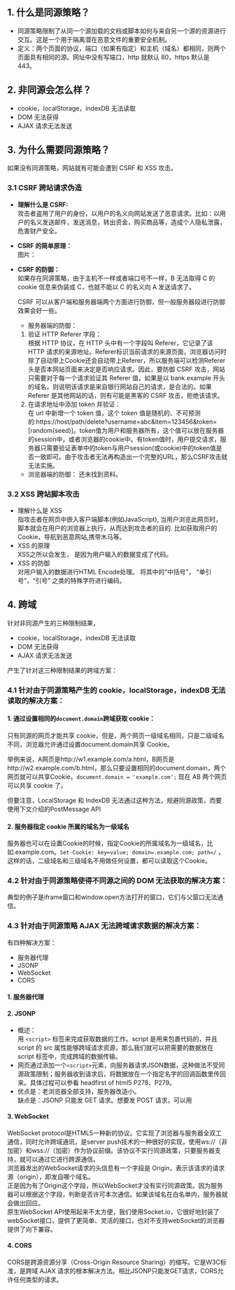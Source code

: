 ## 1. 什么是同源策略？
- 同源策略限制了从同一个源加载的文档或脚本如何与来自另一个源的资源进行交互。这是一个用于隔离潜在恶意文件的重要安全机制。
- 定义：两个页面的协议，端口（如果有指定）和主机（域名）都相同，则两个页面具有相同的源。网址中没有写端口，http 就默认 80，https 默认是 443。

## 2. 非同源会怎么样？
- cookie，localStorage，indexDB 无法读取
- DOM 无法获得
- AJAX 请求无法发送

## 3. 为什么需要同源策略？
如果没有同源策略，网站就有可能会遭到 CSRF 和 XSS 攻击。
### 3.1 CSRF 跨站请求伪造
- **理解什么是 CSRF:**  
攻击者盗用了用户的身份，以用户的名义向网站发送了恶意请求。比如：以用户的名义发送邮件，发送消息，转出资金，购买商品等，造成个人隐私泄露，危害财产安全。
- **CSRF 的简单原理：**   
图片：

- **CSRF 的防御：**   
如果存在同源策略，由于主机不一样或者端口号不一样，B 无法取得 C 的 cookie 信息来伪装成 C，也就不能以 C 的名义向 A 发送请求了。   
  
  CSRF 可以从客户端和服务器端两个方面进行防御，但一般服务器段进行防御效果会好一些。   
  - 服务器端的防御：
  1. 验证 HTTP Referer 字段：  
  根据 HTTP 协议，在 HTTP 头中有一个字段叫 Referer，它记录了该 HTTP 请求的来源地址。Referer标识当前请求的来源页面，浏览器访问时除了自动带上Cookie还会自动带上Referer，所以服务端可以检测Referer头是否本网站页面来决定是否响应请求。因此，要防御 CSRF 攻击，网站只需要对于每一个请求验证其 Referer 值，如果是以 bank.example 开头的域名，则说明该请求是来自银行网站自己的请求，是合法的。如果 Referer 是其他网站的话，则有可能是黑客的 CSRF 攻击，拒绝该请求。  
  2. 在请求地址中添加 token 并验证：   
  在 url 中新增一个 token 值，这个 token 值是随机的、不可预测的:https://host/path/delete?username=abc&item=123456&token=[random(seed)]。token值为用户和服务器所有，这个值可以放在服务器的session中，或者浏览器的cookie中。有token值时，用户提交请求，服务器只需要验证表单中的token与用户session(或cookie)中的token值是否一致即可。由于攻击者无法再构造出一个完整的URL，那么CSRF攻击就无法实施。
   - 浏览器端的防御：
   还未找到资料。
### 3.2 XSS 跨站脚本攻击
- 理解什么是 XSS    
指攻击者在网页中嵌入客户端脚本(例如JavaScript), 当用户浏览此网页时，脚本就会在用户的浏览器上执行，从而达到攻击者的目的.  比如获取用户的Cookie，导航到恶意网站,携带木马等。
- XSS 的原理   
XSS之所以会发生， 是因为用户输入的数据变成了代码。
- XSS 的防御    
对用户输入的数据进行HTML Encode处理。 将其中的"中括号"， “单引号”，“引号” 之类的特殊字符进行编码。
## 4. 跨域  
针对非同源产生的三种限制结果，    
- cookie，localStorage，indexDB 无法读取
- DOM 无法获得
- AJAX 请求无法发送   
    
产生了针对这三种限制结果的跨域方案：
### 4.1 针对由于同源策略产生的 cookie，localStorage，indexDB 无法读取的解决方案：
#### 1. 通过设置相同的`document.domain`跨域获取 cookie：  
只有同源的网页才能共享 cookie，但是，两个网页一级域名相同，只是二级域名不同，浏览器允许通过设置document.domain共享 Cookie。   
    
举例来说，A网页是http://w1.example.com/a.html，B网页是http://w2.example.com/b.html，那么只要设置相同的document.domain，两个网页就可以共享Cookie。`document.domain = 'example.com';` 现在 AB 两个网页可以共享 cookie 了。   
   
但要注意，LocalStorage 和 IndexDB 无法通过这种方法，规避同源政策，而要使用下文介绍的PostMessage API

#### 2. 服务器指定 cookie 所属的域名为一级域名
服务器也可以在设置Cookie的时候，指定Cookie的所属域名为一级域名，比如.example.com。`Set-Cookie: key=value; domain=.example.com; path=/` ，这样的话，二级域名和三级域名不用做任何设置，都可以读取这个Cookie。

### 4.2 针对由于同源策略使得不同源之间的 DOM 无法获取的解决方案：
典型的例子是iframe窗口和window.open方法打开的窗口，它们与父窗口无法通信。

### 4.3 针对由于同源策略 AJAX 无法跨域请求数据的解决方案：
有四种解决方案：   
- 服务器代理
- JSONP
- WebSocket
- CORS

#### 1. 服务器代理

#### 2. JSONP
- 概述：  
用 `<script>` 标签来完成获取数据的工作。script 是用来包裹代码的，并且 script 的 src 属性能够跨域请求资源，那么我们就可以把需要的数据放在 script 标签中，完成跨域的数据传输。
- 网页通过添加一个`<script>`元素，向服务器请求JSON数据，这种做法不受同源政策限制；服务器收到请求后，将数据放在一个指定名字的回调函数里传回来。具体过程可以参看 headfirst of html5 P278、P279。
- 优点是：老浏览器全部支持，服务器改造小。   
缺点是：JSONP 只能发 GET 请求。想要发 POST 请求，可以用 

#### 3. WebSocket
WebSocket protocol是HTML5一种新的协议。它实现了浏览器与服务器全双工通信，同时允许跨域通讯，是server push技术的一种很好的实现，使用ws://（非加密）和wss://（加密）作为协议前缀。该协议不实行同源政策，只要服务器支持，就可以通过它进行跨源通信。   
浏览器发出的WebSocket请求的头信息有一个字段是 Origin，表示该请求的请求源（origin），即发自哪个域名。   
正是因为有了Origin这个字段，所以WebSocket才没有实行同源政策。因为服务器可以根据这个字段，判断是否许可本次通信。如果该域名在白名单内，服务器就会做出回应。      
原生WebSocket API使用起来不太方便，我们使用Socket.io，它很好地封装了webSocket接口，提供了更简单、灵活的接口，也对不支持webSocket的浏览器提供了向下兼容。
#### 4. CORS
CORS是跨源资源分享（Cross-Origin Resource Sharing）的缩写。它是W3C标准，是跨域 AJAX 请求的根本解决方法。相比JSONP只能发GET请求，CORS允许任何类型的请求。    

   
